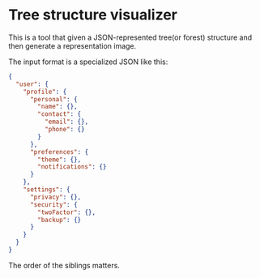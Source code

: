 # Tree structure visualizer

This is a tool that given a JSON-represented tree(or forest) structure and then generate a representation image.

The input format is a specialized JSON like this:

```JSON
{
  "user": {
    "profile": {
      "personal": {
        "name": {},
        "contact": {
          "email": {},
          "phone": {}
        }
      },
      "preferences": {
        "theme": {},
        "notifications": {}
      }
    },
    "settings": {
      "privacy": {},
      "security": {
        "twoFactor": {},
        "backup": {}
      }
    }
  }
}
```

The order of the siblings matters.
```
```
